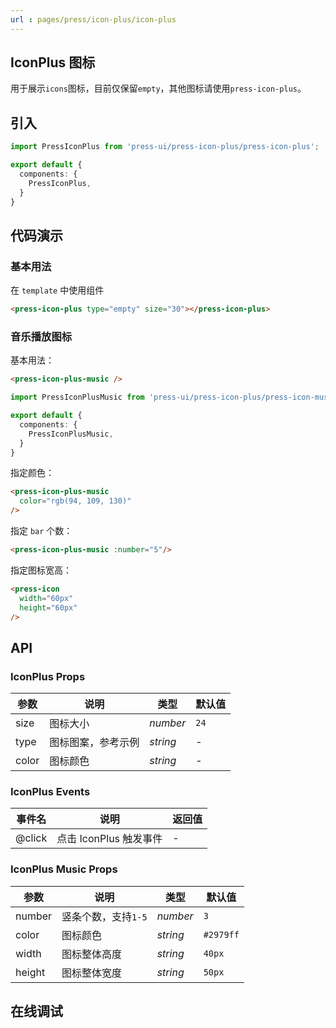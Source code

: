 ```yaml
---
url : pages/press/icon-plus/icon-plus
---
```


## IconPlus 图标

用于展示`icons`图标，目前仅保留`empty`，其他图标请使用`press-icon-plus`。

## 引入

```ts
import PressIconPlus from 'press-ui/press-icon-plus/press-icon-plus';

export default {
  components: {
    PressIconPlus,
  }
}
```

## 代码演示

### 基本用法

在 ``template`` 中使用组件

```html
<press-icon-plus type="empty" size="30"></press-icon-plus>
```

### 音乐播放图标

基本用法：

```html
<press-icon-plus-music />
```

```ts
import PressIconPlusMusic from 'press-ui/press-icon-plus/press-icon-music';

export default {
  components: {
    PressIconPlusMusic,
  }
}
```


指定颜色：

```html
<press-icon-plus-music
  color="rgb(94, 109, 130)"
/>
```

指定 `bar` 个数：

```html
<press-icon-plus-music :number="5"/>
```


指定图标宽高：

```html
<press-icon 
  width="60px"
  height="60px"
/>
```



## API

### IconPlus Props

| 参数  | 说明               | 类型     | 默认值 |
| ----- | ------------------ | -------- | ------ |
| size  | 图标大小           | _number_ | `24`   |
| type  | 图标图案，参考示例 | _string_ | -      |
| color | 图标颜色           | _string_ | -      |

### IconPlus Events

| 事件名 | 说明               | 返回值 |
| ------ | ------------------ | ------ |
| @click | 点击 IconPlus 触发事件 | -      |


### IconPlus Music Props


| 参数   | 说明                | 类型     | 默认值    |
| ------ | ------------------- | -------- | --------- |
| number | 竖条个数，支持`1-5` | _number_ | `3`       |
| color  | 图标颜色            | _string_ | `#2979ff` |
| width  | 图标整体高度        | _string_ | `40px`    |
| height | 图标整体宽度        | _string_ | `50px`    |

## 在线调试

<debug-online />
